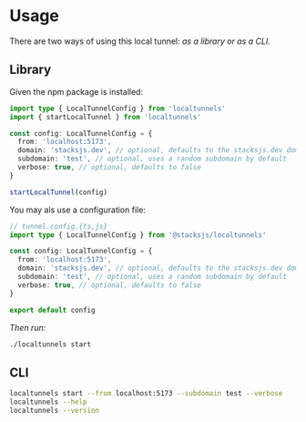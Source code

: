 # Usage

There are two ways of using this local tunnel: _as a library or as a CLI._

## Library

Given the npm package is installed:

```ts
import type { LocalTunnelConfig } from 'localtunnels'
import { startLocalTunnel } from 'localtunnels'

const config: LocalTunnelConfig = {
  from: 'localhost:5173',
  domain: 'stacksjs.dev', // optional, defaults to the stacksjs.dev domain
  subdomain: 'test', // optional, uses a random subdomain by default
  verbose: true, // optional, defaults to false
}

startLocalTunnel(config)
```

You may als use a configuration file:

```ts
// tunnel.config.{ts,js}
import type { LocalTunnelConfig } from '@stacksjs/localtunnels'

const config: LocalTunnelConfig = {
  from: 'localhost:5173',
  domain: 'stacksjs.dev', // optional, defaults to the stacksjs.dev domain
  subdomain: 'test', // optional, uses a random subdomain by default
  verbose: true, // optional, defaults to false
}

export default config
```

_Then run:_

```bash
./localtunnels start
```

## CLI

```bash
localtunnels start --from localhost:5173 --subdomain test --verbose
localtunnels --help
localtunnels --version
```
